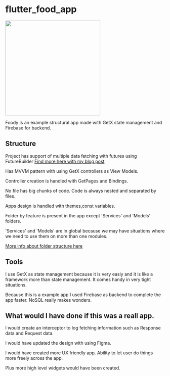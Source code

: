 # flutter_food_app

<img src="[https://your-image-url.type](https://user-images.githubusercontent.com/64107753/178158072-59248728-e6c4-4eeb-9373-df1742ca34dc.png)" width="300">

Foody is an example structural app made with GetX state management and Firebase for backend.

## Structure

Project has support of multiple data fetching with futures using FutureBuilder [Find more here with my blog post](https://medium.com/@umutarpt/multiple-data-fetching-structure-with-future-builder-dio-and-getx-in-flutter-39f0dfaafe1)

Has MVVM pattern with using GetX controllers as View Models.

Controller creation is handled with GetPages and Bindings.

No file has big chunks of code. Code is always nested and separated by files.

Apps design is handled with themes,const variables.

Folder by feature is present in the app except 'Services' and 'Models' folders.

'Services' and 'Models' are in global because we may have situations where we need to use them on more than one modules.

[More info about folder structure here](https://levelup.gitconnected.com/scalable-flutter-folder-structure-for-big-apps-480a9b266793)

## Tools

I use GetX as state management because it is very easiy and it is like a framework more than state management. It comes handy in very tight situations.

Because this is a example app I used Firebase as backend to complete the app faster. NoSQL really makes wonders.

## What would I have done if this was a reall app.

I would create an interceptor to log fetching information such as Response data and Request data.

I would have updated the design with using Figma.

I would have created more UX friendly app. Ability to let user do things more freely across the app.

Plus more high level widgets would have been created.
